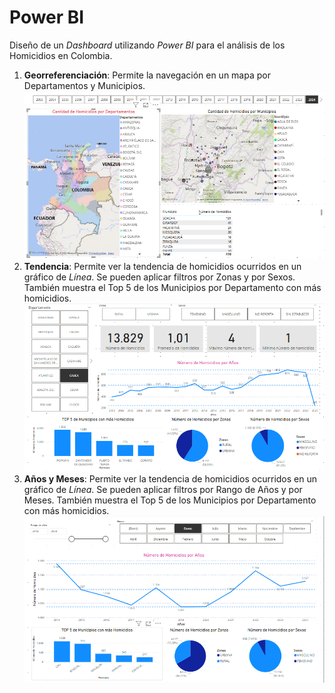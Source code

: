 # Power BI
Diseño de un _Dashboard_ utilizando _Power BI_ para el análisis de los Homicidios en Colombia.

1. **Georreferenciación**: Permite la navegación en un mapa por Departamentos y Municipios.
![Tablero 1](dashboard_1.png)
3. **Tendencia**: Permite ver la tendencia de homicidios ocurridos en un gráfico de _Línea_. Se pueden aplicar filtros por Zonas y por Sexos. También muestra el Top 5 de los Municipios por Departamento con más homicidios.
![Tablero 2](dashboard_2.png)
4. **Años y Meses**: Permite ver la tendencia de homicidios ocurridos en un gráfico de _Línea_. Se pueden aplicar filtros por Rango de Años y por Meses. También muestra el Top 5 de los Municipios por Departamento con más homicidios. 
![Tablero 3](dashboard_3.png)
